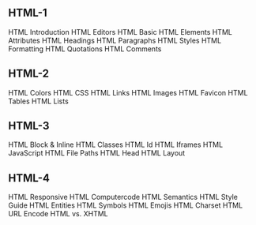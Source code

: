 ## HTML-1
HTML Introduction
HTML Editors
HTML Basic
HTML Elements
HTML Attributes
HTML Headings
HTML Paragraphs
HTML Styles
HTML Formatting
HTML Quotations
HTML Comments


## HTML-2
HTML Colors
HTML CSS
HTML Links
HTML Images
HTML Favicon
HTML Tables
HTML Lists

## HTML-3
HTML Block & Inline
HTML Classes
HTML Id
HTML Iframes
HTML JavaScript
HTML File Paths
HTML Head
HTML Layout

## HTML-4
HTML Responsive
HTML Computercode
HTML Semantics
HTML Style Guide
HTML Entities
HTML Symbols
HTML Emojis
HTML Charset
HTML URL Encode
HTML vs. XHTML